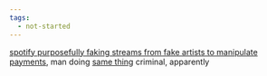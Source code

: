 ```yaml
---
tags:
  - not-started
---
```

[spotify purposefully faking streams from fake artists to manipulate payments](https://harpers.org/archive/2025/01/the-ghosts-in-the-machine-liz-pelly-spotify-musicians/), man doing [same thing](https://www.bbc.co.uk/news/articles/cly3ld9wy3eo) criminal, apparently